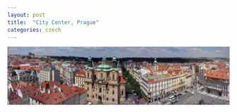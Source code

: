 ```yaml
---
layout: post
title:  "City Center, Prague"
categories: czech
---
```


<img src="/assets/images/prag-czech.jpg" alt="City Center, Prague" />

